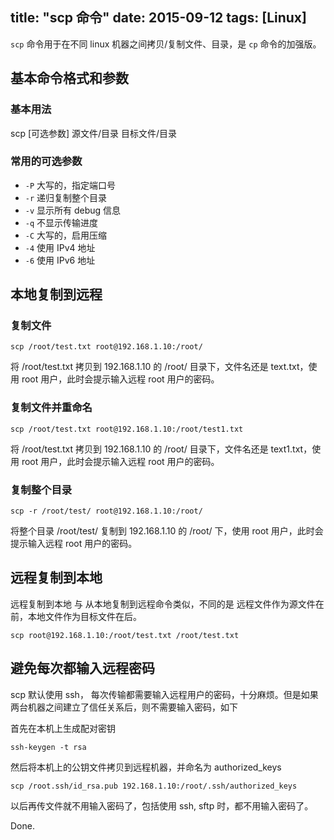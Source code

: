 title: "scp 命令"
date: 2015-09-12
tags: [Linux]
---

<code>scp</code> 命令用于在不同 linux 机器之间拷贝/复制文件、目录，是 <code>cp</code> 命令的加强版。 <!--more-->

## 基本命令格式和参数

### 基本用法

scp [可选参数] 源文件/目录 目标文件/目录

### 常用的可选参数

- <code>-P</code> 大写的，指定端口号
- <code>-r</code> 递归复制整个目录
- <code>-v</code> 显示所有 debug 信息
- <code>-q</code> 不显示传输进度
- <code>-C</code> 大写的，启用压缩
- <code>-4</code> 使用 IPv4 地址
- <code>-6</code> 使用 IPv6 地址

## 本地复制到远程

### 复制文件

```shell
scp /root/test.txt root@192.168.1.10:/root/
```

将 /root/test.txt 拷贝到 192.168.1.10 的 /root/ 目录下，文件名还是 text.txt，使用 root 用户，此时会提示输入远程 root 用户的密码。

### 复制文件并重命名

```shell
scp /root/test.txt root@192.168.1.10:/root/test1.txt
```

将 /root/test.txt 拷贝到 192.168.1.10 的 /root/ 目录下，文件名还是 text1.txt，使用 root 用户，此时会提示输入远程 root 用户的密码。

### 复制整个目录

```shell
scp -r /root/test/ root@192.168.1.10:/root/
```

将整个目录 /root/test/ 复制到  192.168.1.10 的 /root/ 下，使用 root 用户，此时会提示输入远程 root 用户的密码。

## 远程复制到本地

远程复制到本地 与 从本地复制到远程命令类似，不同的是 远程文件作为源文件在前，本地文件作为目标文件在后。

```shell
scp root@192.168.1.10:/root/test.txt /root/test.txt 
```

## 避免每次都输入远程密码

scp 默认使用 ssh， 每次传输都需要输入远程用户的密码，十分麻烦。但是如果两台机器之间建立了信任关系后，则不需要输入密码，如下

首先在本机上生成配对密钥

```shell
ssh-keygen -t rsa 
```

然后将本机上的公钥文件拷贝到远程机器，并命名为 authorized_keys

```shell
scp /root.ssh/id_rsa.pub 192.168.1.10:/root/.ssh/authorized_keys 
```

以后再传文件就不用输入密码了，包括使用 ssh, sftp 时，都不用输入密码了。

Done.
